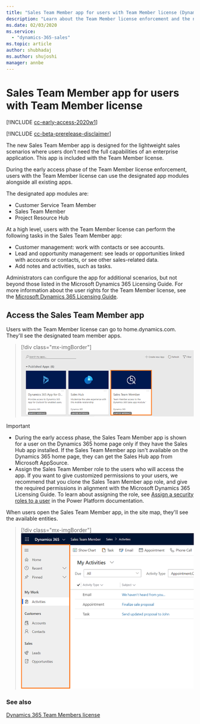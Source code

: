 ```yaml
---
title: "Sales Team Member app for users with Team Member license (Dynamics 365 Sales) | MicrosoftDocs"
description: "Learn about the Team Member license enforcement and the new Sales Team Member app."
ms.date: 02/03/2020
ms.service:
  - "dynamics-365-sales"
ms.topic: article
author: shubhadaj
ms.author: shujoshi
manager: annbe
---
```


# Sales Team Member app for users with Team Member license

[!INCLUDE [cc-early-access-2020w1](../includes/cc-early-access-2020w1.md)]

[!INCLUDE [cc-beta-prerelease-disclaimer](../includes/cc-beta-prerelease-disclaimer.md)]

The new Sales Team Member app is designed for the lightweight sales scenarios where users don't need the full capabilities of an enterprise application. This app is included with the Team Member license. 

During the early access phase of the Team Member license enforcement, users with the Team Member license can use the designated app modules alongside all existing apps.

The designated app modules are:

- Customer Service Team Member
- Sales Team Member
- Project Resource Hub

At a high level, users with the Team Member license can perform the following tasks in the Sales Team Member app:

-  Customer management: work with contacts or see accounts.
-  Lead and opportunity management: see leads or opportunities linked with accounts or contacts, or see other sales-related data.
-  Add notes and activities, such as tasks.

Administrators can configure the app for additional scenarios, but not beyond those listed in the Microsoft Dynamics 365 Licensing Guide. For more information about the user rights for the Team Member license, see the [Microsoft Dynamics 365 Licensing Guide](https://go.microsoft.com/fwlink/p/?LinkId=866544).

## Access the Sales Team Member app

Users with the Team Member license can go to home.dynamics.com. They'll see the designated team member apps. 

> [!div class="mx-imgBorder"]
> ![Sales Team Member app](media/sales-team-member-app.png "Sales Team Member app")
    
> [!IMPORTANT]
> - During the early access phase, the Sales Team Member app is shown for a user on the Dynamics 365 home page only if they have the Sales Hub app installed. If the Sales Team Member app isn't available on the Dynamics 365 home page, they can get the Sales Hub app from Microsoft AppSource.
> - Assign the Sales Team Member role to the users who will access the app. If you want to give customized permissions to your users, we recommend that you clone the Sales Team Member app role, and give the required permissions in alignment with the Microsoft Dynamics 365 Licensing Guide. 
  > To learn about assigning the role, see [Assign a security roles to a user](/power-platform/admin/create-users-assign-online-security-roles) in the Power Platform documentation.
    
When users open the Sales Team Member app, in the site map, they'll see the available entities. 

> [!div class="mx-imgBorder"]
> ![Site map of the Sales Team Member app](media/sales-team-member-app-site-map.png "Site map of the Sales Team Member app")


### See also

[Dynamics 365 Team Members license](https://docs.microsoft.com/dynamics365/get-started/team-members-license)  
